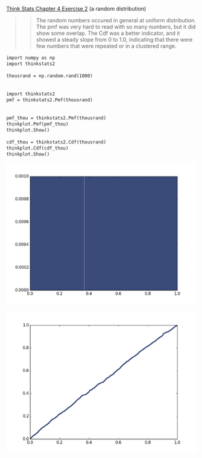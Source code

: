[Think Stats Chapter 4 Exercise 2](http://greenteapress.com/thinkstats2/html/thinkstats2005.html#toc41) (a random distribution)

>> The random numbers occured in general at uniform distribution. The pmf was very hard to read with so many numbers, but it did show some overlap. The Cdf was a better indicator, and it showed a steady slope from 0 to 1.0, indicating that there were few numbers that were repeated or in a clustered range. 


```
import numpy as np
import thinkstats2

thousrand = np.random.rand(1000)


import thinkstats2
pmf = thinkstats2.Pmf(thousrand)


pmf_thou = thinkstats2.Pmf(thousrand)
thinkplot.Pmf(pmf_thou)
thinkplot.Show()

cdf_thou = thinkstats2.Cdf(thousrand)
thinkplot.Cdf(cdf_thou)
thinkplot.Show()
```

![pmf](images/4.2pmf.png)

![cdf](images/4.2cdf.png)


